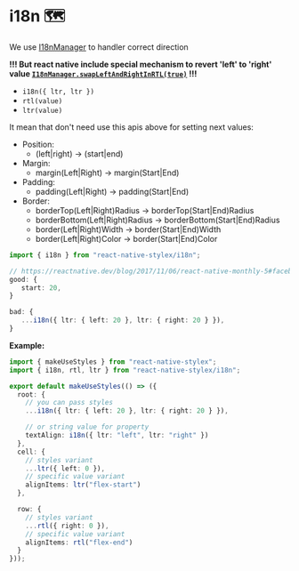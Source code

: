 # i18n 🗺

We use [I18nManager](https://github.com/facebook/react-native/blob/e36247030575e93c1d7087cdb04e1498e9577056/Libraries/ReactNative/I18nManager.js) to handler correct direction

**!!! But react native include special mechanism to revert 'left' to 'right' value [`I18nManager.swapLeftAndRightInRTL(true)`](https://reactnative.dev/blog/2017/11/06/react-native-monthly-5#facebook) !!!**

- `i18n({ ltr, ltr })`
- `rtl(value)`
- `ltr(value)`

It mean that don't need use this apis above for setting next values:

- Position:
  - (left|right) → (start|end)
- Margin:
  - margin(Left|Right) → margin(Start|End)
- Padding:
  - padding(Left|Right) → padding(Start|End)
- Border:
  - borderTop(Left|Right)Radius → borderTop(Start|End)Radius
  - borderBottom(Left|Right)Radius → borderBottom(Start|End)Radius
  - border(Left|Right)Width → border(Start|End)Width
  - border(Left|Right)Color → border(Start|End)Color

```typescript jsx
import { i18n } from "react-native-stylex/i18n";

// https://reactnative.dev/blog/2017/11/06/react-native-monthly-5#facebook
good: {
   start: 20,
}

bad: {
   ...i18n({ ltr: { left: 20 }, ltr: { right: 20 } }),
}
```

**Example:**

```typescript jsx
import { makeUseStyles } from "react-native-stylex";
import { i18n, rtl, ltr } from "react-native-stylex/i18n";

export default makeUseStyles(() => ({
  root: {
    // you can pass styles
    ...i18n({ ltr: { left: 20 }, ltr: { right: 20 } }),

    // or string value for property
    textAlign: i18n({ ltr: "left", ltr: "right" })
  },
  cell: {
    // styles variant
    ...ltr({ left: 0 }),
    // specific value variant
    alignItems: ltr("flex-start")
  },

  row: {
    // styles variant
    ...rtl({ right: 0 }),
    // specific value variant
    alignItems: rtl("flex-end")
  }
}));
```
